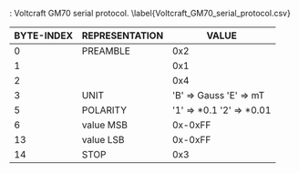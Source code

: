: Voltcraft GM70 serial protocol. \label{Voltcraft_GM70_serial_protocol.csv}

| BYTE-INDEX | REPRESENTATION |  VALUE                   |
| ---------- | -------------- | ------------------------ |
| 0          | PREAMBLE       | 0x2                      |
| 1          |                | 0x1                      |
| 2          |                | 0x4                      |
| 3          | UNIT           | 'B' => Gauss 'E' => mT   |
| 5          | POLARITY       | '1' => *0.1 '2' => *0.01 |
| 6          | value MSB      | 0x-0xFF                  |
| 13         | value LSB      | 0x-0xFF                  |
| 14         | STOP           | 0x3                      |
